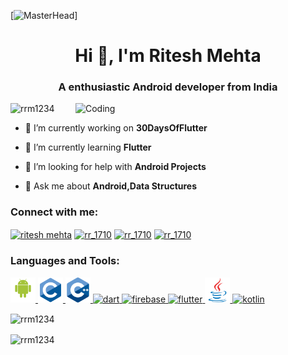 [![MasterHead](https://1.bp.blogspot.com/-7A4WynwLsM...)]
<h1 align="center">Hi 👋, I'm Ritesh Mehta</h1>
<h3 align="center">A enthusiastic Android developer from India</h3>
<img align="right" alt="Coding" width="400" src="https://camo.githubusercontent.com/c1dcb74cc1c1835b1d716f5051499a2814c683c806b15f04b0eba492863703e9/68747470733a2f2f63646e2e6472696262626c652e636f6d2f75736572732f3733303730332f73637265656e73686f74732f363538313234332f6176656e746f2e676966">


<p align="left"> <img src="https://komarev.com/ghpvc/?username=rrm1234&label=Profile%20views&color=0e75b6&style=flat" alt="rrm1234" /> </p>

- 🔭 I’m currently working on **30DaysOfFlutter**

- 🌱 I’m currently learning **Flutter**

- 🤝 I’m looking for help with **Android Projects**

- 💬 Ask me about **Android,Data Structures**

<h3 align="left">Connect with me:</h3>
<p align="left">
<a href="https://linkedin.com/in/ritesh mehta" target="blank"><img align="center" src="https://raw.githubusercontent.com/rahuldkjain/github-profile-readme-generator/master/src/images/icons/Social/linked-in-alt.svg" alt="ritesh mehta" height="30" width="40" /></a>
<a href="https://www.codechef.com/users/rr_1710" target="blank"><img align="center" src="https://cdn.jsdelivr.net/npm/simple-icons@3.1.0/icons/codechef.svg" alt="rr_1710" height="30" width="40" /></a>
<a href="https://codeforces.com/profile/rr_1710" target="blank"><img align="center" src="https://raw.githubusercontent.com/rahuldkjain/github-profile-readme-generator/master/src/images/icons/Social/codeforces.svg" alt="rr_1710" height="30" width="40" /></a>
<a href="https://www.leetcode.com/rr_1710" target="blank"><img align="center" src="https://raw.githubusercontent.com/rahuldkjain/github-profile-readme-generator/master/src/images/icons/Social/leet-code.svg" alt="rr_1710" height="30" width="40" /></a>
</p>

<h3 align="left">Languages and Tools:</h3>
<p align="left"> <a href="https://developer.android.com" target="_blank" rel="noreferrer"> <img src="https://raw.githubusercontent.com/devicons/devicon/master/icons/android/android-original-wordmark.svg" alt="android" width="40" height="40"/> </a> <a href="https://www.cprogramming.com/" target="_blank" rel="noreferrer"> <img src="https://raw.githubusercontent.com/devicons/devicon/master/icons/c/c-original.svg" alt="c" width="40" height="40"/> </a> <a href="https://www.w3schools.com/cpp/" target="_blank" rel="noreferrer"> <img src="https://raw.githubusercontent.com/devicons/devicon/master/icons/cplusplus/cplusplus-original.svg" alt="cplusplus" width="40" height="40"/> </a> <a href="https://dart.dev" target="_blank" rel="noreferrer"> <img src="https://www.vectorlogo.zone/logos/dartlang/dartlang-icon.svg" alt="dart" width="40" height="40"/> </a> <a href="https://firebase.google.com/" target="_blank" rel="noreferrer"> <img src="https://www.vectorlogo.zone/logos/firebase/firebase-icon.svg" alt="firebase" width="40" height="40"/> </a> <a href="https://flutter.dev" target="_blank" rel="noreferrer"> <img src="https://www.vectorlogo.zone/logos/flutterio/flutterio-icon.svg" alt="flutter" width="40" height="40"/> </a> <a href="https://www.java.com" target="_blank" rel="noreferrer"> <img src="https://raw.githubusercontent.com/devicons/devicon/master/icons/java/java-original.svg" alt="java" width="40" height="40"/> </a> <a href="https://kotlinlang.org" target="_blank" rel="noreferrer"> <img src="https://www.vectorlogo.zone/logos/kotlinlang/kotlinlang-icon.svg" alt="kotlin" width="40" height="40"/> </a> </p>

<p><img align="center" src="https://github-readme-stats.vercel.app/api/top-langs?username=rrm1234&show_icons=true&locale=en&layout=compact" alt="rrm1234" /></p>

<p><img align="center" src="https://github-readme-streak-stats.herokuapp.com/?user=rrm1234&" alt="rrm1234" /></p>
